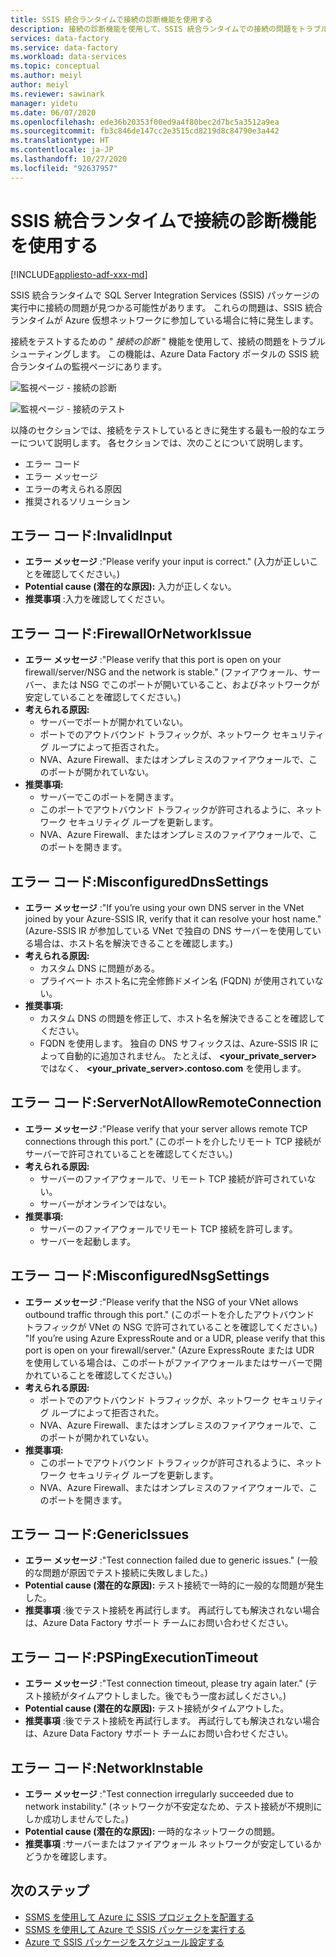 ```yaml
---
title: SSIS 統合ランタイムで接続の診断機能を使用する
description: 接続の診断機能を使用して、SSIS 統合ランタイムでの接続の問題をトラブルシューティングします。
services: data-factory
ms.service: data-factory
ms.workload: data-services
ms.topic: conceptual
ms.author: meiyl
author: meiyl
ms.reviewer: sawinark
manager: yidetu
ms.date: 06/07/2020
ms.openlocfilehash: ede36b20353f00ed9a4f80bec2d7bc5a3512a9ea
ms.sourcegitcommit: fb3c846de147cc2e3515cd8219d8c84790e3a442
ms.translationtype: HT
ms.contentlocale: ja-JP
ms.lasthandoff: 10/27/2020
ms.locfileid: "92637957"
---
```

# <a name="use-the-diagnose-connectivity-feature-in-the-ssis-integration-runtime"></a>SSIS 統合ランタイムで接続の診断機能を使用する

[!INCLUDE[appliesto-adf-xxx-md](includes/appliesto-adf-xxx-md.md)]

SSIS 統合ランタイムで SQL Server Integration Services (SSIS) パッケージの実行中に接続の問題が見つかる可能性があります。 これらの問題は、SSIS 統合ランタイムが Azure 仮想ネットワークに参加している場合に特に発生します。

接続をテストするための " *接続の診断* " 機能を使用して、接続の問題をトラブルシューティングします。 この機能は、Azure Data Factory ポータルの SSIS 統合ランタイムの監視ページにあります。

 ![監視ページ - 接続の診断](media/ssis-integration-runtime-diagnose-connectivity-faq/ssis-monitor-diagnose-connectivity.png)

 ![監視ページ - 接続のテスト](media/ssis-integration-runtime-diagnose-connectivity-faq/ssis-monitor-test-connection.png)

以降のセクションでは、接続をテストしているときに発生する最も一般的なエラーについて説明します。 各セクションでは、次のことについて説明します。

- エラー コード
- エラー メッセージ
- エラーの考えられる原因
- 推奨されるソリューション

## <a name="error-code-invalidinput"></a>エラー コード:InvalidInput

- **エラー メッセージ** :"Please verify your input is correct." (入力が正しいことを確認してください。)
- **Potential cause (潜在的な原因):** 入力が正しくない。
- **推奨事項** :入力を確認してください。

## <a name="error-code-firewallornetworkissue"></a>エラー コード:FirewallOrNetworkIssue

- **エラー メッセージ** :"Please verify that this port is open on your firewall/server/NSG and the network is stable." (ファイアウォール、サーバー、または NSG でこのポートが開いていること、およびネットワークが安定していることを確認してください。)
- **考えられる原因:**
  - サーバーでポートが開かれていない。
  - ポートでのアウトバウンド トラフィックが、ネットワーク セキュリティグ ループによって拒否された。
  - NVA、Azure Firewall、またはオンプレミスのファイアウォールで、このポートが開かれていない。
- **推奨事項:**
  - サーバーでこのポートを開きます。
  - このポートでアウトバウンド トラフィックが許可されるように、ネットワーク セキュリティグ ループを更新します。
  - NVA、Azure Firewall、またはオンプレミスのファイアウォールで、このポートを開きます。

## <a name="error-code-misconfigureddnssettings"></a>エラー コード:MisconfiguredDnsSettings

- **エラー メッセージ** :"If you’re using your own DNS server in the VNet joined by your Azure-SSIS IR, verify that it can resolve your host name." (Azure-SSIS IR が参加している VNet で独自の DNS サーバーを使用している場合は、ホスト名を解決できることを確認します。)
- **考えられる原因:**
  -  カスタム DNS に問題がある。
  -  プライベート ホスト名に完全修飾ドメイン名 (FQDN) が使用されていない。
- **推奨事項:**
  -  カスタム DNS の問題を修正して、ホスト名を解決できることを確認してください。
  -  FQDN を使用します。 独自の DNS サフィックスは、Azure-SSIS IR によって自動的に追加されません。 たとえば、 **<your_private_server>** ではなく、 **<your_private_server>.contoso.com** を使用します。

## <a name="error-code-servernotallowremoteconnection"></a>エラー コード:ServerNotAllowRemoteConnection

- **エラー メッセージ** :"Please verify that your server allows remote TCP connections through this port." (このポートを介したリモート TCP 接続がサーバーで許可されていることを確認してください。)
- **考えられる原因:**
  -  サーバーのファイアウォールで、リモート TCP 接続が許可されていない。
  -  サーバーがオンラインではない。
- **推奨事項:**
  -  サーバーのファイアウォールでリモート TCP 接続を許可します。
  -  サーバーを起動します。
   
## <a name="error-code-misconfigurednsgsettings"></a>エラー コード:MisconfiguredNsgSettings

- **エラー メッセージ** :"Please verify that the NSG of your VNet allows outbound traffic through this port." (このポートを介したアウトバウンド トラフィックが VNet の NSG で許可されていることを確認してください。) "If you’re using Azure ExpressRoute and or a UDR, please verify that this port is open on your firewall/server." (Azure ExpressRoute または UDR を使用している場合は、このポートがファイアウォールまたはサーバーで開かれていることを確認してください。)
- **考えられる原因:**
  -  ポートでのアウトバウンド トラフィックが、ネットワーク セキュリティグ ループによって拒否された。
  -  NVA、Azure Firewall、またはオンプレミスのファイアウォールで、このポートが開かれていない。
- **推奨事項:**
  -  このポートでアウトバウンド トラフィックが許可されるように、ネットワーク セキュリティグ ループを更新します。
  -  NVA、Azure Firewall、またはオンプレミスのファイアウォールで、このポートを開きます。

## <a name="error-code-genericissues"></a>エラー コード:GenericIssues

- **エラー メッセージ** :"Test connection failed due to generic issues." (一般的な問題が原因でテスト接続に失敗しました。)
- **Potential cause (潜在的な原因):** テスト接続で一時的に一般的な問題が発生した。
- **推奨事項** :後でテスト接続を再試行します。 再試行しても解決されない場合は、Azure Data Factory サポート チームにお問い合わせください。

## <a name="error-code-pspingexecutiontimeout"></a>エラー コード:PSPingExecutionTimeout

- **エラー メッセージ** :"Test connection timeout, please try again later." (テスト接続がタイムアウトしました。後でもう一度お試しください。)
- **Potential cause (潜在的な原因):** テスト接続がタイムアウトした。
- **推奨事項** :後でテスト接続を再試行します。 再試行しても解決されない場合は、Azure Data Factory サポート チームにお問い合わせください。

## <a name="error-code-networkinstable"></a>エラー コード:NetworkInstable

- **エラー メッセージ** :"Test connection irregularly succeeded due to network instability." (ネットワークが不安定なため、テスト接続が不規則にしか成功しませんでした。)
- **Potential cause (潜在的な原因):** 一時的なネットワークの問題。
- **推奨事項** :サーバーまたはファイアウォール ネットワークが安定しているかどうかを確認します。

## <a name="next-steps"></a>次のステップ

- [SSMS を使用して Azure に SSIS プロジェクトを配置する](/sql/integration-services/ssis-quickstart-deploy-ssms)
- [SSMS を使用して Azure で SSIS パッケージを実行する](/sql/integration-services/ssis-quickstart-run-ssms)
- [Azure で SSIS パッケージをスケジュール設定する](/sql/integration-services/lift-shift/ssis-azure-schedule-packages-ssms?view=sql-server-ver15)
